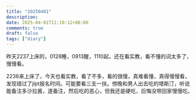 ```yaml
---
title: "20250401"
description: 
date: 2025-04-01T11:10:12+08:00
comments: true
draft: false
tags: ["diary"]
---
```

昨天2237上床的，0128睡，0913醒，1110起，还在看实教，看不懂的词太多了，慢慢看。

2236来上床了，今天也看实教，看了不多，看的很慢，真难看懂，真得慢慢看，发现错过了jlpt报名时间。可能要看三支一扶。傍晚和男人出去吃的塔斯汀，听说能备注多沙拉酱，遂备注，然后吃的恶心，但我还是硬吃，后悔没带回家慢慢吃。
